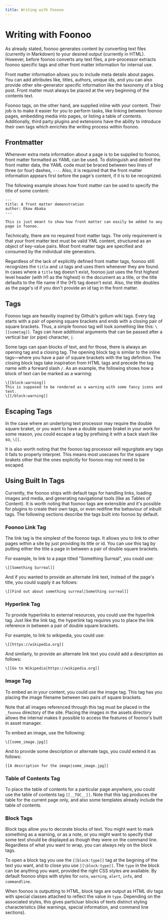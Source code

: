 ```yaml
---
title: Writing with Foonoo
---
```

# Writing with Foonoo
As already stated, foonoo generates content by converting text files (currently in Markdown) to your desired output (currently in HTML). However, before foonoo converts any text files, a pre-processor extracts foonoo specific tags and other front matter information for internal use.

Front matter information allows you to include meta details about pages. You can add attributes like,  titles, authors, unique ids, and you can also provide other site-generator specific information like the taxonomy of a blog post. Front matter must always be placed at the very beginning of the contents text. 

Foonoo tags, on the other hand, are supplied inline with your content. Their job is to make it easier for you to perform tasks, like linking between foonoo pages, embedding media into pages, or listing a table of contents. Additionally, third party plugins and extensions have the ability to introduce their own tags which enriches the writing process within foonoo.

## Frontmatter
Whenever extra meta information about a page is to be supplied to foonoo, front matter formatted as YAML can be used. To distinguish and delimit the front matter data, the YAML code must be braced between two lines of three (or four) dashes, `---`. Also, it is required that the front matter information appears first before the page's content, if it is to be recognized.

The following example shows how front matter can be used to specify the title of some content:

````
---
title: A front matter demonstration
author: Ekow Abaka 
---

This is just meant to show how front matter can easily be added to any page in foonoo.
````

Technically, there are no required front matter tags. The only requirement is that your front matter text must be valid YML content, structured as an object of key-value pairs. Most front matter tags are specified and consumed by the individual site generators. 

Regardless of the lack of explicitly defined front matter tags, foonoo still recognizes the `title` and `id` tags and uses them whenever they are found. In cases where a `title` tag doesn't exist, foonoo just uses the first highest level header (with H1 as the highest) in the document as a title, or the title defaults to the file name if the (H1) tag doesn't exist. Also, the title doubles as the page's id if you don't provide an id tag in the front matter.


## Tags
Foonoo tags are heaviliy inspired by Github's gollum wiki tags. Every tag starts with a pair of opening square brackets and ends with a closing pair of square brackets. Thus, a simple foonoo tag will look something like this: `\[[sometag]]`. Tags can have additional arguments that can be passed after a vertical bar (or pipe) character, `|`.

Some tags can span blocks of text, and for those, there is always an opening tag and a closing tag. The opening block tag is similar to the inline tags—where you have a pair of square brackets with the tag definition. The closing block tags take inspiration from HTML tags and precede the tag name with a forward slash `/`. As an example, the following shows how a block of text can be marked as a warning:

````
\[[block:warning]]
This is supposed to be rendered as a warning with some fancy icons and text.
\[[/block:warning]]
````

## Escaping Tags
In the case where an underlying text processor may require the double square braket, or you want to have a double square braket in your work for some reason, you could escape a tag by prefixing it with a back slash like so, `\[[`. 

It is also worth noting that the foonoo tag processor will regurgitate any tags it fails to properly interpret. This means most usecases for the square brakets other that the ones explicitly for foonoo may not need to be escaped.

## Using Built In Tags
Currently, the foonoo ships with default tags for handling links, loading images and media, and generating navigational tools (like as Tables of Content). It is worth noting that foonoo tags are extensible and it's possible for plugins to create their own tags, or even redifine the behaviour of inbuilt tags. The following sections describe the tags built into foonoo by default.

### Foonoo Link Tag
The link tag is the simplest of the foonoo tags. It allows you to link to other pages within a site by just providing its title or id. You can use this tag by putting either the title a page in between a pair of double square brackets. 

For example, to link to a page titled "Something Surreal", you could use:

````
\[[Something Surreal]]
````

And if you wanted to provide an alternate link text, instead of the page's title, you could supply it as follows:

````
\[[Find out about something surreal|Something surreal]]
````

### Hyperlink Tag
To provide hyperlinks to external resources, you could use the hyperlink tag. Just like the link tag, the hyperlink tag requires you to place the link reference in between a pair of double square brackets. 

For example, to link to wikipedia, you could use:

````
\[[https://wikipedia.org]]
````

And similarly, to provide an alternate link text you could add a description as follows:

````
\[[Go to Wikipedia|https://wikipedia.org]]
````

### Image Tag
To embed an in your content, you could use the image tag. This tag has you placing the image filename between two pairs of square brackets. 

Note that all images referenced through this tag must be placed in the `_foonoo` directory of the site. Placing the images in the assets directory allows the internal makes it possible to access the features of foonoo's built in asset manager.

To embed an image, use the following:
````
\[[some_image.jpg]]
````

And to provide some description or alternate tags, you could extend it as follows:

````
[[A description for the image|some_image.jpg]]
````

### Table of Contents Tag
To place the table of contents for a particular page anywhere, you could use the table of contents tag `[[__TOC__]]`. Note that this tag produces the table for the current page only, and also some templates already include the table of contents.

### Block Tags
Block tags allow  you to decorate blocks of text. You might want to mark something as a warning, or as a note, or you might want to specify that some text should be displayed as though they were on the command line. Regardless of what you want to wrap, you can always rely on the block tags.

To open a block tag you use the `[[block:type]]` tag at the begining of the text you want, and to close you use `[[\block:type]]`. The `type` in the block can be anything you want, provided the right CSS styles are available. By default foonoo ships with styles for `note`, `warning`, `alert`, `info`, and `commandline`.

When foonoo is outputting to HTML, block tags are output as HTML div tags with special classes attached to reflect the value in `type`. Depending on the associated styles, this gives particluar blocks of texts distinct styling characteristics (like warnings, special information, and command line sections).
